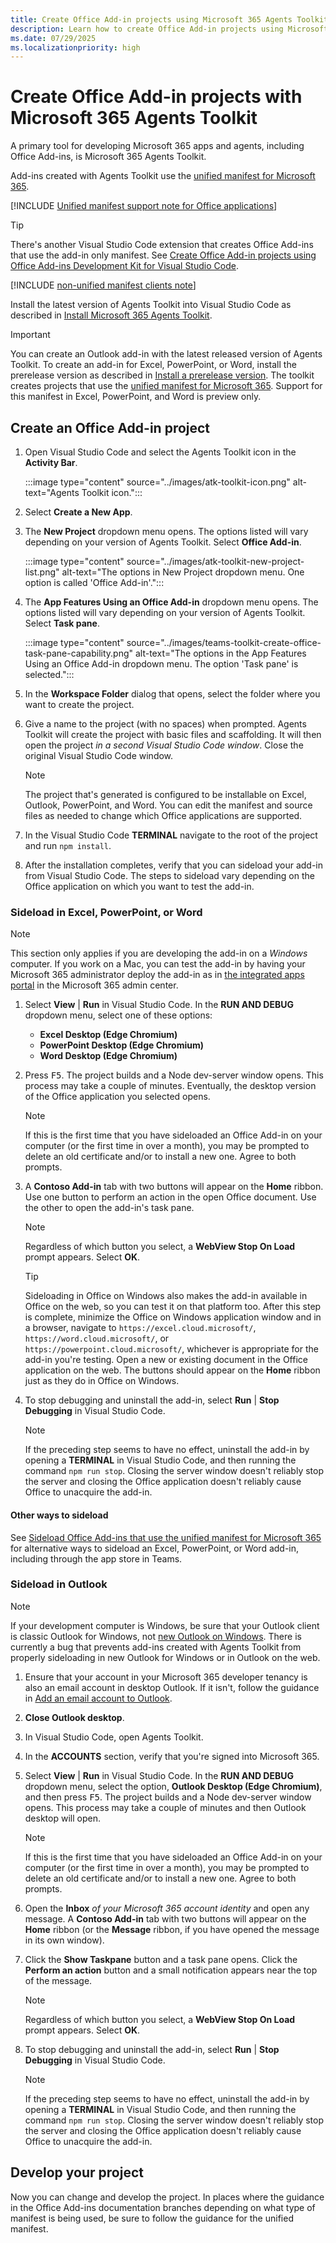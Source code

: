 ```yaml
---
title: Create Office Add-in projects using Microsoft 365 Agents Toolkit
description: Learn how to create Office Add-in projects using Microsoft 365 Agents Toolkit.
ms.date: 07/29/2025
ms.localizationpriority: high
---
```


# Create Office Add-in projects with Microsoft 365 Agents Toolkit

A primary tool for developing Microsoft 365 apps and agents, including Office Add-ins, is Microsoft 365 Agents Toolkit.

Add-ins created with Agents Toolkit use the [unified manifest for Microsoft 365](unified-manifest-overview.md).

   [!INCLUDE [Unified manifest support note for Office applications](../includes/unified-manifest-support-note.md)]

> [!TIP]
> There's another Visual Studio Code extension that creates Office Add-ins that use the add-in only manifest. See [Create Office Add-in projects using Office Add-ins Development Kit for Visual Studio Code](development-kit-overview.md).

   [!INCLUDE [non-unified manifest clients note](../includes/non-unified-manifest-clients.md)]

Install the latest version of Agents Toolkit into Visual Studio Code as described in [Install Microsoft 365 Agents Toolkit](/microsoftteams/platform/toolkit/install-teams-toolkit?tabs=vscode).

> [!IMPORTANT]
> You can create an Outlook add-in with the latest released version of Agents Toolkit. To create an add-in for Excel, PowerPoint, or Word, install the prerelease version as described in [Install a prerelease version](/microsoftteams/platform/toolkit/install-teams-toolkit?tabs=vscode#install-a-prerelease-version). The toolkit creates projects that use the [unified manifest for Microsoft 365](json-manifest-overview.md). Support for this manifest in Excel, PowerPoint, and Word is preview only. 

## Create an Office Add-in project

1. Open Visual Studio Code and select the Agents Toolkit icon in the **Activity Bar**.

    :::image type="content" source="../images/atk-toolkit-icon.png" alt-text="Agents Toolkit icon.":::

1. Select **Create a New App**.
1. The **New Project** dropdown menu opens. The options listed will vary depending on your version of Agents Toolkit. Select **Office Add-in**.

    :::image type="content" source="../images/atk-toolkit-new-project-list.png" alt-text="The options in New Project dropdown menu. One option is called 'Office Add-in'.":::

1. The **App Features Using an Office Add-in** dropdown menu opens. The options listed will vary depending on your version of Agents Toolkit. Select **Task pane**.

    :::image type="content" source="../images/teams-toolkit-create-office-task-pane-capability.png" alt-text="The options in the App Features Using an Office Add-in dropdown menu. The option 'Task pane' is selected.":::

1. In the **Workspace Folder** dialog that opens, select the folder where you want to create the project.
1. Give a name to the project (with no spaces) when prompted. Agents Toolkit will create the project with basic files and scaffolding. It will then open the project *in a second Visual Studio Code window*. Close the original Visual Studio Code window.

   > [!NOTE]
   > The project that's generated is configured to be installable on Excel, Outlook, PowerPoint, and Word. You can edit the manifest and source files as needed to change which Office applications are supported.

1. In the Visual Studio Code **TERMINAL** navigate to the root of the project and run `npm install`.
1. After the installation completes, verify that you can sideload your add-in from Visual Studio Code. The steps to sideload vary depending on the Office application on which you want to test the add-in.

### Sideload in Excel, PowerPoint, or Word

> [!NOTE]
> This section only applies if you are developing the add-in on a *Windows* computer. If you work on a Mac, you can test the add-in by having your Microsoft 365 administrator deploy the add-in as in [the integrated apps portal](/microsoft-365/admin/manage/test-and-deploy-microsoft-365-apps) in the Microsoft 365 admin center.

1. Select **View** | **Run** in Visual Studio Code. In the **RUN AND DEBUG** dropdown menu, select one of these options:
 
    - **Excel Desktop (Edge Chromium)**
    - **PowerPoint Desktop (Edge Chromium)**
    - **Word Desktop (Edge Chromium)**

1. Press <kbd>F5</kbd>. The project builds and a Node dev-server window opens. This process may take a couple of minutes. Eventually, the desktop version of the Office application you selected opens.

    > [!NOTE]
    > If this is the first time that you have sideloaded an Office Add-in on your computer (or the first time in over a month), you may be prompted to delete an old certificate and/or to install a new one. Agree to both prompts.

1. A **Contoso Add-in** tab with two buttons will appear on the **Home** ribbon. Use one button to perform an action in the open Office document. Use the other to open the add-in's task pane.

    > [!NOTE]
    > Regardless of which button you select, a **WebView Stop On Load** prompt appears. Select **OK**.

    > [!TIP]
    > Sideloading in Office on Windows also makes the add-in available in Office on the web, so you can test it on that platform too. After this step is complete, minimize the Office on Windows application window and in a browser, navigate to `https://excel.cloud.microsoft/`, `https://word.cloud.microsoft/`, or `https://powerpoint.cloud.microsoft/`, whichever is appropriate for the add-in you're testing. Open a new or existing document in the Office application on the web. The buttons should appear on the **Home** ribbon just as they do in Office on Windows.

1. To stop debugging and uninstall the add-in, select **Run** | **Stop Debugging** in Visual Studio Code.

   > [!NOTE]
   > If the preceding step seems to have no effect, uninstall the add-in by opening a **TERMINAL** in Visual Studio Code, and then running the command `npm run stop`. Closing the server window doesn't reliably stop the server and closing the Office application doesn't reliably cause Office to unacquire the add-in.

#### Other ways to sideload

See [Sideload Office Add-ins that use the unified manifest for Microsoft 365](../testing/sideload-add-in-with-unified-manifest.md) for alternative ways to sideload an Excel, PowerPoint, or Word add-in, including through the app store in Teams.

### Sideload in Outlook

> [!NOTE]
> If your development computer is Windows, be sure that your Outlook client is classic Outlook for Windows, not [new Outlook on Windows](https://support.microsoft.com/office/656bb8d9-5a60-49b2-a98b-ba7822bc7627). There is currently a bug that prevents add-ins created with Agents Toolkit from properly sideloading in new Outlook for Windows or in Outlook on the web.

1. Ensure that your account in your Microsoft 365 developer tenancy is also an email account in desktop Outlook. If it isn't, follow the guidance in [Add an email account to Outlook](https://support.microsoft.com/office/e9da47c4-9b89-4b49-b945-a204aeea6726).
1. **Close Outlook desktop**.
1. In Visual Studio Code, open Agents Toolkit.
1. In the **ACCOUNTS** section, verify that you're signed into Microsoft 365.
1. Select **View** | **Run** in Visual Studio Code. In the **RUN AND DEBUG** dropdown menu, select the option, **Outlook Desktop (Edge Chromium)**, and then press <kbd>F5</kbd>. The project builds and a Node dev-server window opens. This process may take a couple of minutes and then Outlook desktop will open.

    > [!NOTE]
    > If this is the first time that you have sideloaded an Office Add-in on your computer (or the first time in over a month), you may be prompted to delete an old certificate and/or to install a new one. Agree to both prompts.

1. Open the **Inbox** *of your Microsoft 365 account identity* and open any message. A **Contoso Add-in** tab with two buttons will appear on the **Home** ribbon (or the **Message** ribbon, if you have opened the message in its own window).
1. Click the **Show Taskpane** button and a task pane opens. Click the **Perform an action** button and a small notification appears near the top of the message.

    > [!NOTE]
    > Regardless of which button you select, a **WebView Stop On Load** prompt appears. Select **OK**.

1. To stop debugging and uninstall the add-in, select **Run** | **Stop Debugging** in Visual Studio Code.

   > [!NOTE]
   > If the preceding step seems to have no effect, uninstall the add-in by opening a **TERMINAL** in Visual Studio Code, and then running the command `npm run stop`. Closing the server window doesn't reliably stop the server and closing the Office application doesn't reliably cause Office to unacquire the add-in.

## Develop your project

Now you can change and develop the project. In places where the guidance in the Office Add-ins documentation branches depending on what type of manifest is being used, be sure to follow the guidance for the unified manifest.
